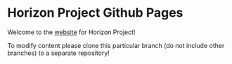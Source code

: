 # Horizon Project Github Pages

Welcome to the [website](https://harukumo.github.io/HorizonEngine/) for Horizon Project!

To modify content please clone this particular branch (do not include other branches) to a separate repository!